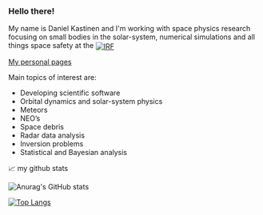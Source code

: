 ### Hello there!

My name is Daniel Kastinen and I'm working with space physics research focusing on small bodies in the solar-system, numerical simulations and all things space safety at the
<a href="https://www.irf.se/"><img align="center" src="https://www.irf.se/branding/irf-neg.svg" alt="IRF" /></a>

[My personal pages](https://danielk.developer.irf.se/)

Main topics of interest are:

* Developing scientific software
* Orbital dynamics and solar-system physics
* Meteors
* NEO’s
* Space debris
* Radar data analysis
* Inversion problems
* Statistical and Bayesian analysis


📈 my github stats

![Anurag's GitHub stats](https://github-readme-stats.vercel.app/api?username=danielk333&show_icons=true&theme=tokyonight)

[![Top Langs](https://github-readme-stats.vercel.app/api/top-langs/?username=danielk333&theme=tokyonight)](https://github.com/anuraghazra/github-readme-stats)